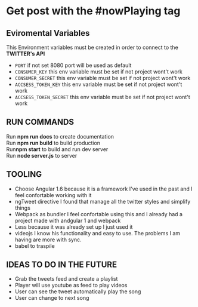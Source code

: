 # Get post with the #nowPlaying tag
## Eviromental Variables
This Environment variables must be created in order to connect to the **TWITTER's API**
* `PORT` if not set 8080 port will be used as default
* `CONSUMER_KEY` this env variable must be set if not project wont't work
* `CONSUMER_SECRET` this env variable must be set if not project wont't work
* `ACCSESS_TOKEN_KEY` this env variable must be set if not project wont't work
* `ACCSESS_TOKEN_SECRET` this env variable must be set if not project wont't work
## RUN COMMANDS
Run **npm run docs** to create documentation <br>
Run **npm run build** to build production<br>
Run**npm start** to build and run dev server<br>
Run **node server.js** to server<br>
## TOOLING
* Choose Angular 1.6 because it is a framework I've used in the past and I feel confortable working with it
* ngTweet directive I found that manage all the twitter styles and simplify things
* Webpack as bundler I feel confortable using this and I already had a project made with andgular 1 and webpack
* Less because it was already set up I just used it
* videojs I know his functionality and easy to use. The problems I am having are more with sync.
* babel to traspile
## IDEAS TO DO IN THE FUTURE
* Grab the tweets feed and create a playlist
* Player will use youtube as feed to play videos
* User can see the tweet automatically play the song
* User can change to next song

